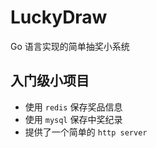 # LuckyDraw
Go 语言实现的简单抽奖小系统

## 入门级小项目

* 使用 `redis` 保存奖品信息 
* 使用 `mysql` 保存中奖纪录 
* 提供了一个简单的 `http server`